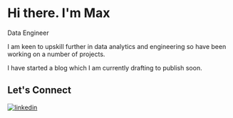 # Hi there. I'm Max

Data Engineer

I am keen to upskill further in data analytics and engineering so have been working on a number of projects.

I have started a blog which I am currently drafting to publish soon.

## Let's Connect

[![linkedin](https://img.shields.io/badge/linkedin-0A66C2?style=for-the-badge&logo=linkedin&logoColor=white)](https://www.linkedin.com/in/max-j-01a648130/)

